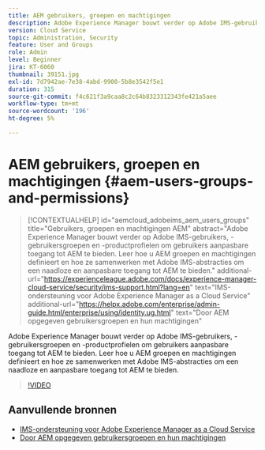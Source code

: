 ```yaml
---
title: AEM gebruikers, groepen en machtigingen
description: Adobe Experience Manager bouwt verder op Adobe IMS-gebruikers, -gebruikersgroepen en -productprofielen om gebruikers aanpasbare toegang tot AEM te bieden. Leer hoe u AEM groepen en machtigingen definieert en hoe ze samenwerken met Adobe IMS-abstracties om een naadloze en aanpasbare toegang tot AEM te bieden.
version: Cloud Service
topic: Administration, Security
feature: User and Groups
role: Admin
level: Beginner
jira: KT-6060
thumbnail: 39151.jpg
exl-id: 7d7942ae-7e38-4abd-9900-5b8e3542f5e1
duration: 315
source-git-commit: f4c621f3a9caa8c2c64b8323312343fe421a5aee
workflow-type: tm+mt
source-wordcount: '196'
ht-degree: 5%

---
```


# AEM gebruikers, groepen en machtigingen {#aem-users-groups-and-permissions}

>[!CONTEXTUALHELP]
>id="aemcloud_adobeims_aem_users_groups"
>title="Gebruikers, groepen en machtigingen AEM"
>abstract="Adobe Experience Manager bouwt verder op Adobe IMS-gebruikers, -gebruikersgroepen en -productprofielen om gebruikers aanpasbare toegang tot AEM te bieden. Leer hoe u AEM groepen en machtigingen definieert en hoe ze samenwerken met Adobe IMS-abstracties om een naadloze en aanpasbare toegang tot AEM te bieden."
>additional-url="https://experienceleague.adobe.com/docs/experience-manager-cloud-service/security/ims-support.html?lang=en" text="IMS-ondersteuning voor Adobe Experience Manager as a Cloud Service"
>additional-url="https://helpx.adobe.com/enterprise/admin-guide.html/enterprise/using/identity.ug.html" text="Door AEM opgegeven gebruikersgroepen en hun machtigingen"

Adobe Experience Manager bouwt verder op Adobe IMS-gebruikers, -gebruikersgroepen en -productprofielen om gebruikers aanpasbare toegang tot AEM te bieden. Leer hoe u AEM groepen en machtigingen definieert en hoe ze samenwerken met Adobe IMS-abstracties om een naadloze en aanpasbare toegang tot AEM te bieden.

>[!VIDEO](https://video.tv.adobe.com/v/39151?quality=12&learn=on)

## Aanvullende bronnen

+ [IMS-ondersteuning voor Adobe Experience Manager as a Cloud Service](https://experienceleague.adobe.com/docs/experience-manager-cloud-service/security/ims-support.html)
+ [Door AEM opgegeven gebruikersgroepen en hun machtigingen](https://experienceleague.adobe.com/docs/experience-manager-65/administering/security/security.html#built-in-users-and-groups)
